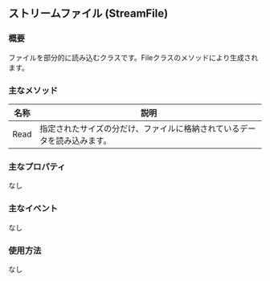﻿## ストリームファイル (StreamFile)

### 概要

ファイルを部分的に読み込むクラスです。Fileクラスのメソッドにより生成されます。

### 主なメソッド

| 名称 | 説明 |
|---|---|
| Read | 指定されたサイズの分だけ、ファイルに格納されているデータを読み込みます。 |

### 主なプロパティ

なし

### 主なイベント

なし

### 使用方法

なし
